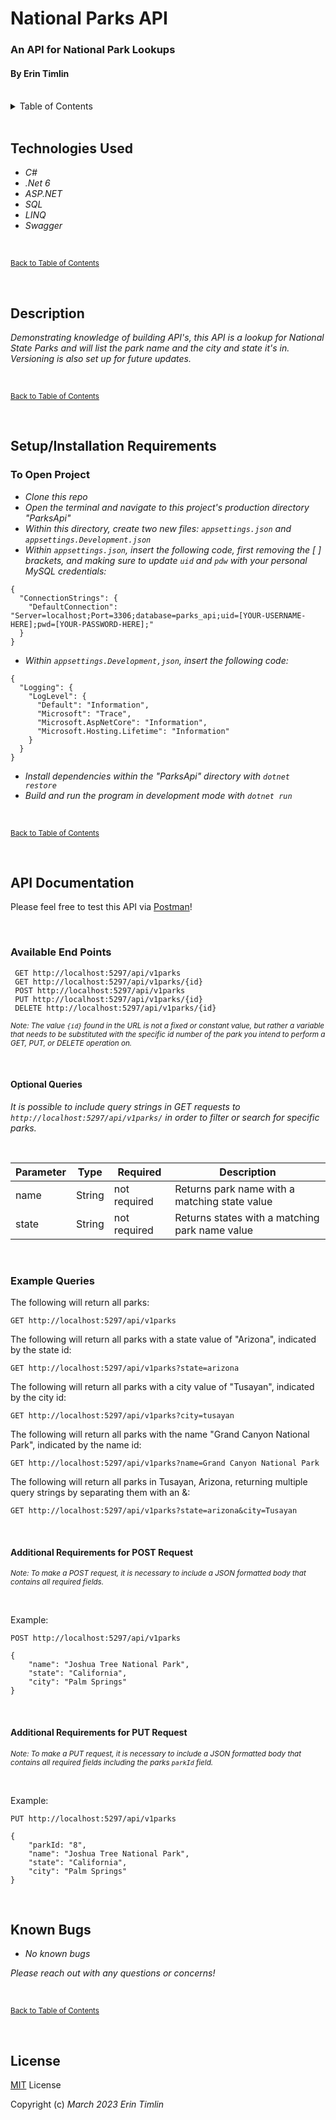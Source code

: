 # National Parks API
### An API for National Park Lookups
#### By Erin Timlin

<br>

<div id="table-of-contents">
<details>
<summary>Table of Contents</summary>
<li><a href="#technologies-used">Technologies Used </a>
<li><a href="#description">Description</a>
<li><a href="#setupinstallation-requirements">Setup/Installation Requirements</a>
<li><a href="#api-documentation">API Documentation</a>
<li><a href="#known-bugs">Known Bugs</a>
<li><a href="#license">License</a>
</details>
</div>

<br>

## **Technologies Used**

* _C#_
* _.Net 6_
* _ASP.NET_
* _SQL_
* _LINQ_
* _Swagger_

<br>

<a href="#table-of-contents"><small>Back to Table of Contents</small></a>

<br>

## **Description**

_Demonstrating knowledge of building API's, this API is a lookup for National State Parks and will list the park name and the city and state it's in. Versioning is also set up for future updates._

<br>

<a href="#table-of-contents"><small>Back to Table of Contents</small></a>

<br>

## **Setup/Installation Requirements**

### To Open Project
* _Clone this repo_
* _Open the terminal and navigate to this project's production directory "ParksApi"_
* _Within this directory, create two new files: `appsettings.json` and `appsettings.Development.json`_
* _Within `appsettings.json`, insert the following code, first removing the [ ] brackets, and making sure to update `uid` and `pdw` with your personal MySQL credentials:_
```
{
  "ConnectionStrings": {
    "DefaultConnection": "Server=localhost;Port=3306;database=parks_api;uid=[YOUR-USERNAME-HERE];pwd=[YOUR-PASSWORD-HERE];"
  }
}
```
* _Within `appsettings.Development,json`, insert the following code:_
```
{
  "Logging": {
    "LogLevel": {
      "Default": "Information",
      "Microsoft": "Trace",
      "Microsoft.AspNetCore": "Information",
      "Microsoft.Hosting.Lifetime": "Information"
    }
  }
}
```
* _Install dependencies within the "ParksApi" directory with `dotnet restore`_
* _Build and run the program in development mode with `dotnet run`_

<br>

<a href="#table-of-contents"><small>Back to Table of Contents</small></a>

<br>

## **API Documentation**

Please feel free to test this API via [Postman](https://www.postman.com/)! 

<br>

### **Available End Points**

```
 GET http://localhost:5297/api/v1parks
 GET http://localhost:5297/api/v1parks/{id}
 POST http://localhost:5297/api/v1parks
 PUT http://localhost:5297/api/v1parks/{id}
 DELETE http://localhost:5297/api/v1parks/{id}
```

<em><small>Note: The value `{id}` found in the URL is not a fixed or constant value, but rather a variable that needs to be substituted with the specific id number of the park you intend to perform a GET, PUT, or DELETE operation on.</small></em>

<br>


#### **Optional Queries**
_It is possible to include query strings in GET requests to `http://localhost:5297/api/v1parks/` in order to filter or search for specific parks._ 

<br>

| Parameter   | Type        |  Required    | Description |
| ----------- | ----------- | -----------  | ----------- |
| name     | String      | not required | Returns park name with a matching state value |
| state       | String      | not required | Returns states with a matching park name value |

<br>

### **Example Queries**

The following will return all parks:
```
GET http://localhost:5297/api/v1parks
```

The following will return all parks with a state value of "Arizona", indicated by the state id:
```
GET http://localhost:5297/api/v1parks?state=arizona
```

The following will return all parks with a city value of "Tusayan", indicated by the city id:
```
GET http://localhost:5297/api/v1parks?city=tusayan
```

The following will return all parks with the name "Grand Canyon National Park", indicated by the name id:
```
GET http://localhost:5297/api/v1parks?name=Grand Canyon National Park
```

The following will return all parks in Tusayan, Arizona, returning multiple query strings by separating them with an &:

```
GET http://localhost:5297/api/v1parks?state=arizona&city=Tusayan
```

<br>

#### **Additional Requirements for POST Request**
<em><small>Note: To make a POST request, it is necessary to include a JSON formatted body that contains all required fields.</small></em> 

<br>

Example:

```
POST http://localhost:5297/api/v1parks
```
```
{
    "name": "Joshua Tree National Park",
    "state": "California",
    "city": "Palm Springs"
}
```
<br>

#### **Additional Requirements for PUT Request**
<em><small>Note: To make a PUT request, it is necessary to include a JSON formatted body that contains all required fields including the parks `parkId` field.</small></em> 

<br>

Example: 

```
PUT http://localhost:5297/api/v1parks
```

```
{
    "parkId: "8",
    "name": "Joshua Tree National Park",
    "state": "California",
    "city": "Palm Springs"
}
```

<br>

## **Known Bugs**

* _No known bugs_

_Please reach out with any questions or concerns!_

<br>

<a href="#table-of-contents"><small>Back to Table of Contents</small></a>

<br>

## **License**
[MIT](License.txt) License


Copyright (c) _March 2023_ _Erin Timlin_